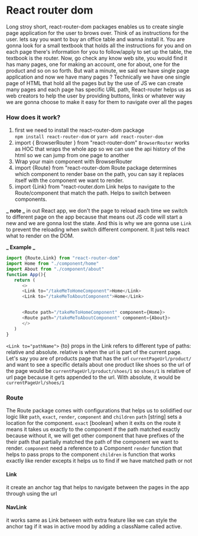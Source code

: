 # React router dom

Long stroy short, react-router-dom packages enables us to create single page application for the user to brows over.
Think of as instructions for the user. lets say you want to buy an office table and wanna install it. You are gonna look for a small textbook that holds all the instructions for you and on each page there's information for you to follow/apply to set up the table, the textbook is the router. Now, go check any know web site, you would find it has many pages, one for making an account, one for about, one for the product and so on so forth. But wait a minute, we said we have single page application and now we have many pages ? Technically we have one single page of HTML that hold all the pages but by the use of JS we can create many pages and each page has specific URL path, React-router helps us as web creators to help the user by providing buttons, links or whatever way we are gonna choose to make it easy for them to navigate over all the pages

### How does it work?

1. first we need to install the react-router-dom package <br />
   `npm install react-router-dom` or `yarn add react-router-dom`
2. import { BrowserRouter } from "react-router-dom"
   `BrowserRouter` works as HOC that wraps the whole app so we can use the api history of the html so we can jump from one page to another
3. Wrap your main component with BrowserRouter
4. import {Route} from "react-router-dom
   Route package determines which component to render base on the path, you can say it replaces itself with the component we want to render.
5. import {Link} from "react-router.dom
   Link helps to navigate to the Route/component that match the path. Helps to switch between components.

**_ note _**
in out React app, we don't the page to reload each time we switch to different page on the app because that means out JS code will start a new and we are gonna lost the state. And this is why we are gonna use `Link` to prevent the reloading when switch different component. It just tells react what to render on the DOM.

**_ Example _**

```js
import {Route,Link} from "react-router-dom"
import Home from "./component/home"
import About from "./component/about"
function App(){
   return (
      <>
      <Link to="/takeMeToHomeComponent">Home</Link>
      <Link to="/takeMeToAboutComponent">Home</Link>


      <Route path="/takeMeToHomeComponent" component={Home}>
      <Route path="/takeMeToAboutComponent" component={About}>
      </>
   )
}
```

`<Link to="pathName">`
{to} props in the Link refers to different type of paths: relative and absolute.
relative is when the url is part of the current page. Let's say you are of products page that has the url `currentPageUrl/product/` and want to see a specific details about one product like shoes so the url of the page would be `currentPageUrl/product/shoes/1` so `shoes/1` is relative of url page because it gets appended to the url. With absolute, it would be `currentPageUrl/shoes/1`

### Route

The Route package comes with configurations that helps us to solidified our logic
like `path`, `exact`, `render`, `component` and `children`
`path` [string] sets a location for the component.
`exact` [boolean] when it exits on the route it means it takes us exactly to the component if the path matched exactly because without it, we will get other component that have prefixes of the their path that partially matched the path of the component we want to render.
`component` need a reference to a Component
`render` function that helps to pass props to the component
`children` is function that works exactly like render excepts it helps us to find if we have matched path or not

#### Link

it create an anchor tag that helps to navigate between the pages in the app through using the url

#### NavLink

it works same as Link between with extra feature like we can style the anchor tag if it was in active mood by adding a className called active.
